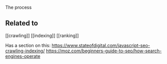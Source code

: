The process


## Related to
[[crawling]]
[[indexing]]
[[ranking]]




Has a section on this:
https://www.stateofdigital.com/javascript-seo-crawling-indexing/
https://moz.com/beginners-guide-to-seo/how-search-engines-operate